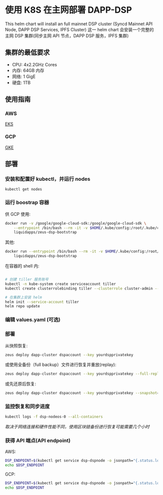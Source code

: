 # 使用 K8S 在主网部署 DAPP-DSP
This helm chart will install an full mainnet DSP cluster (Syncd Mainnet API Node, DAPP DSP Services, IPFS Cluster)
这一 helm chart 会安装一个完整的主网 DSP 集群(同步主网 API 节点，DAPP DSP 服务，IPFS 集群)

## 集群的最低要求

* CPU: 4x2.2GHz Cores
* 内存: 64GB 内存
* 网络: 1 GigE
* 硬盘: 1TB

## 使用指南
### AWS
[EKS](https://docs.aws.amazon.com/eks/latest/userguide/getting-started.html)

### GCP 
[GKE](https://cloud.google.com/kubernetes-engine/docs/quickstart)

## 部署
###  安装和配置好 kubectl，并运行 nodes
```
kubectl get nodes
```
### 运行 boostrap 容器 
供 GCP 使用:
```bash
docker run -v /google/google-cloud-sdk:/google/google-cloud-sdk \
    --entrypoint /bin/bash --rm -it -v $HOME/.kube/config:/root/.kube/config \
    liquidapps/zeus-dsp-bootstrap 
```

其他:
```bash
docker run --entrypoint /bin/bash --rm -it -v $HOME/.kube/config:/root/.kube/config \
    liquidapps/zeus-dsp-bootstrap 
```

在容器的 shell 内:
```bash

# 创建 tiller 服务账号
kubectl -n kube-system create serviceaccount tiller
kubectl create clusterrolebinding tiller --clusterrole cluster-admin --serviceaccount=kube-system:tiller

# 在集群上安装 helm
helm init --service-account tiller
helm repo update
```

### 编辑 values.yaml (可选)
### 部署
从快照恢复:
```bash
zeus deploy dapp-cluster dspaccount --key yourdspprivatekey
```
或使用全备份（full backup）文件进行恢复并重放(replay):
```bash
zeus deploy dapp-cluster dspaccount --key yourdspprivatekey --full-replay=true 
```
或先还原后恢复:
```bash
zeus deploy dapp-cluster dspaccount --key yourdspprivatekey --snapshot=false
```

### 监控恢复和同步进度
```bash
kubectl logs -f dsp-nodeos-0 --all-containers
```
*取决于网络连接和硬件性能不同，使用区块链备份进行恢复可能需要几个小时*


### 获得 API 端点(API endpoint) 
AWS:
```bash
DSP_ENDPOINT=$(kubectl get service dsp-dspnode -o jsonpath="{.status.loadBalancer.ingress[?(@.hostname)].hostname}"):3115
echo $DSP_ENDPOINT
```

GCP:
```bash
DSP_ENDPOINT=$(kubectl get service dsp-dspnode -o jsonpath="{.status.loadBalancer.ingress[0].ip}"):3115
echo $DSP_ENDPOINT
```